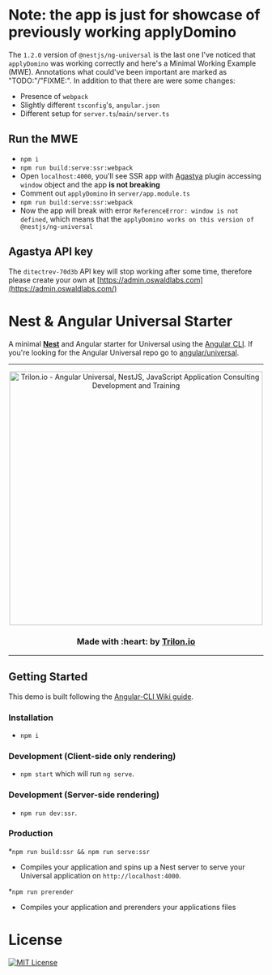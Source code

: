 # Note: the app is just for showcase of previously working applyDomino

The `1.2.0` version of `@nestjs/ng-universal` is the last one I've noticed that `applyDomino` was working correctly and here's a Minimal Working Example (MWE).
Annotations what could've been important are marked as "TODO:"/"FIXME:". In addition to that there are were some changes:

- Presence of `webpack`
- Slightly different `tsconfig`'s, `angular.json`
- Different setup for `server.ts`/`main/server.ts`

## Run the MWE

- `npm i`
- `npm run build:serve:ssr:webpack`
- Open `localhost:4000`, you'll see SSR app with [Agastya](https://oswaldlabs.com/platform/agastya/) plugin accessing `window` object and the app **is not breaking**
- Comment out `applyDomino` in `server/app.module.ts`
- `npm run build:serve:ssr:webpack`
- Now the app will break with error `ReferenceError: window is not defined`, which means that the `applyDomino works on this version of @nestjs/ng-universal`

## Agastya API key

The `ditectrev-70d3b` API key will stop working after some time, therefore please create your own at [https://admin.oswaldlabs.com](https://admin.oswaldlabs.com/)

# Nest & Angular Universal Starter

A minimal [**Nest**](https://github.com/nestjs/nest) and Angular starter for Universal using the
[Angular CLI](https://github.com/angular/angular-cli). If you're looking for the Angular Universal repo go to
[angular/universal](https://github.com/angular/universal).

---

<p align="center">
  <a href="https://trilon.io" target="_blank">
        <img width="500" height="auto" src="https://trilon.io/trilon-logo-clear.png" alt="Trilon.io - Angular Universal, NestJS, JavaScript Application Consulting Development and Training">
  </a>
</p>


<h3 align="center"> Made with :heart: by <a href="https://trilon.io">Trilon.io</a></h3>

---

## Getting Started

This demo is built following the [Angular-CLI Wiki guide](https://github.com/angular/angular-cli/wiki/stories-universal-rendering).

### Installation

- `npm i`

### Development (Client-side only rendering)

- `npm start` which will run `ng serve`.

### Development (Server-side rendering)

- `npm run dev:ssr`.

### Production

\*`npm run build:ssr && npm run serve:ssr`

- Compiles your application and spins up a Nest server to serve your Universal application on `http://localhost:4000`.

\*`npm run prerender`

- Compiles your application and prerenders your applications files

# License

[![MIT License](https://img.shields.io/badge/license-MIT-blue.svg?style=flat)](/LICENSE)
